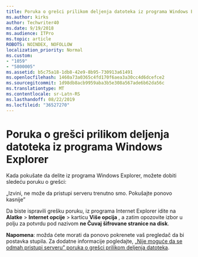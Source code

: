 ```yaml
---
title: Poruka o grešci prilikom deljenja datoteka iz programa Windows Explorer
ms.author: kirks
author: Techwriter40
ms.date: 9/19/2018
ms.audience: ITPro
ms.topic: article
ROBOTS: NOINDEX, NOFOLLOW
localization_priority: Normal
ms.custom:
- "1059"
- "5800005"
ms.assetid: b5c75a18-1db8-42e9-8b95-730913a61491
ms.openlocfilehash: 1460a73a0365c4fd170f6aea3a30cc4d6dcefce2
ms.sourcegitcommit: 1d98db8acb9959aba3b5e308a567ade6b62da56c
ms.translationtype: MT
ms.contentlocale: sr-Latn-RS
ms.lasthandoff: 08/22/2019
ms.locfileid: "36527270"
---
```

# <a name="error-message-when-sharing-files-from-windows-explorer"></a>Poruka o grešci prilikom deljenja datoteka iz programa Windows Explorer

Kada pokušate da delite iz programa Windows Explorer, možete dobiti sledeću poruku o grešci:
  
„Izvini, ne može da pristupi serveru trenutno smo. Pokušajte ponovo kasnije”
  
Da biste ispravili grešku poruku, iz programa Internet Explorer idite na **Alatke** \> **Internet opcije** \> karticu **Više opcija** , a zatim opozovite izbor u polju za potvrdu pod nazivom **ne Čuvaj šifrovane stranice na disk**.
  
 **Napomena**: možda ćete morati da ponovo pokrenete vaš pregledač da bi postavka stupila. Za dodatne informacije pogledajte, [„Nije moguće da se odmah pristupi serveru” poruka o grešci prilikom deljenja datoteka](https://go.microsoft.com/fwlink/?linkid=2022914).
  